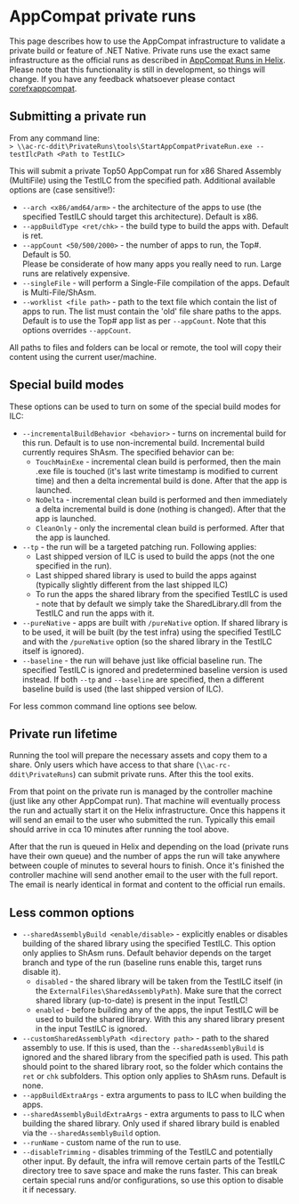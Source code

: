 # AppCompat private runs

This page describes how to use the AppCompat infrastructure to validate a private build or feature of .NET Native. Private runs use the exact same infrastructure as the official runs as described in [AppCompat Runs in Helix](https://github.com/dotnet/core-eng/blob/master/Documentation/Project-Docs/appcompat-helix-operations.md). Please note that this functionality is still in development, so things will change. If you have any feedback whatsoever please contact [corefxappcompat](corefxappcompat@microsoft.com).

## Submitting a private run
From any command line:  
`> \\ac-rc-ddit\PrivateRuns\tools\StartAppCompatPrivateRun.exe --testIlcPath <Path to TestILC>`

This will submit a private Top50 AppCompat run for x86 Shared Assembly (MultiFile) using the TestILC from the specified path. Additional available options are (case sensitive!):
* `--arch <x86/amd64/arm>` - the architecture of the apps to use (the specified TestILC should target this architecture). Default is x86.
* `--appBuildType <ret/chk>` - the build type to build the apps with. Default is ret.
* `--appCount <50/500/2000>` - the number of apps to run, the Top#. Default is 50.  
 Please be considerate of how many apps you really need to run. Large runs are relatively expensive.
* `--singleFile` - will perform a Single-File compilation of the apps. Default is Multi-File/ShAsm.
* `--worklist <file path>` - path to the text file which contain the list of apps to run. The list must contain the 'old' file share paths to the apps. Default is to use the Top# app list as per `--appCount`. Note that this options overrides `--appCount`.

All paths to files and folders can be local or remote, the tool will copy their content using the current user/machine.

## Special build modes
These options can be used to turn on some of the special build modes for ILC:
* `--incrementalBuildBehavior <behavior>` - turns on incremental build for this run. Default is to use non-incremental build. Incremental build currently requires ShAsm. The specified behavior can be:
  * `TouchMainExe` - incremental clean build is performed, then the main .exe file is touched (it's last write timestamp is modified to current time) and then a delta incremental build is done. After that the app is launched.
  * `NoDelta` - incremental clean build is performed and then immediately a delta incremental build is done (nothing is changed). After that the app is launched.
  * `CleanOnly` - only the incremental clean build is performed. After that the app is launched.
* `--tp` - the run will be a targeted patching run. Following applies:
  * Last shipped version of ILC is used to build the apps (not the one specified in the run).
  * Last shipped shared library is used to build the apps against (typically slightly different from the last shipped ILC)
  * To run the apps the shared library from the specified TestILC is used - note that by default we simply take the SharedLibrary.dll from the TestILC and run the apps with it.
* `--pureNative` - apps are built with `/pureNative` option. If shared library is to be used, it will be built (by the test infra) using the specified TestILC and with the `/pureNative` option (so the shared library in the TestILC itself is ignored).
* `--baseline` - the run will behave just like official baseline run. The specified TestILC is ignored and predetermined baseline version is used instead. If both `--tp` and `--baseline` are specified, then a different baseline build is used (the last shipped version of ILC).

For less common command line options see below.

## Private run lifetime
Running the tool will prepare the necessary assets and copy them to a share. Only users which have access to that share (`\\ac-rc-ddit\PrivateRuns`) can submit private runs. After this the tool exits.

From that point on the private run is managed by the controller machine (just like any other AppCompat run). That machine will eventually process the run and actually start it on the Helix infrastructure. Once this happens it will send an email to the user who submitted the run. Typically this email should arrive in cca 10 minutes after running the tool above.

After that the run is queued in Helix and depending on the load (private runs have their own queue) and the number of apps the run will take anywhere between couple of minutes to several hours to finish. Once it's finished the controller machine will send another email to the user with the full report. The email is nearly identical in format and content to the official run emails.

## Less common options
* `--sharedAssemblyBuild <enable/disable>` - explicitly enables or disables building of the shared library using the specified TestILC. This option only applies to ShAsm runs. Default behavior depends on the target branch and type of the run (baseline runs enable this, target runs disable it).
  * `disabled` - the shared library will be taken from the TestILC itself (in the `ExternalFiles\SharedAssemblyPath`). Make sure that the correct shared library (up-to-date) is present in the input TestILC!
  * `enabled` - before building any of the apps, the input TestILC will be used to build the shared library. With this any shared library present in the input TestILC is ignored.
* `--customSharedAssemblyPath <directory path>` - path to the shared assembly to use. If this is used, than the `--sharedAssemblyBuild` is ignored and the shared library from the specified path is used. This path should point to the shared library root, so the folder which contains the `ret` or `chk` subfolders. This option only applies to ShAsm runs. Default is none.
* `--appBuildExtraArgs` - extra arguments to pass to ILC when building the apps.
* `--sharedAssemblyBuildExtraArgs` - extra arguments to pass to ILC when building the shared library. Only used if shared library build is enabled via the `--sharedAssemblyBuild` option.
* `--runName` - custom name of the run to use.
* `--disableTrimming` - disables trimming of the TestILC and potentially other input. By default, the infra will remove certain parts of the TestILC directory tree to save space and make the runs faster. This can break certain special runs and/or configurations, so use this option to disable it if necessary.

